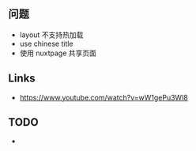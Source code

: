 ## 问题

* layout 不支持热加载
* use chinese title
* 使用 nuxtpage 共享页面

## Links

* https://www.youtube.com/watch?v=wW1gePu3Wl8


## TODO

*